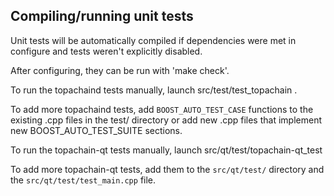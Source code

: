 Compiling/running unit tests
------------------------------------

Unit tests will be automatically compiled if dependencies were met in configure
and tests weren't explicitly disabled.

After configuring, they can be run with 'make check'.

To run the topachaind tests manually, launch src/test/test_topachain .

To add more topachaind tests, add `BOOST_AUTO_TEST_CASE` functions to the existing
.cpp files in the test/ directory or add new .cpp files that
implement new BOOST_AUTO_TEST_SUITE sections.

To run the topachain-qt tests manually, launch src/qt/test/topachain-qt_test

To add more topachain-qt tests, add them to the `src/qt/test/` directory and
the `src/qt/test/test_main.cpp` file.
